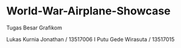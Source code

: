# World-War-Airplane-Showcase
Tugas Besar Grafikom 

Lukas Kurnia Jonathan / 13517006
I Putu Gede Wirasuta / 13517015
